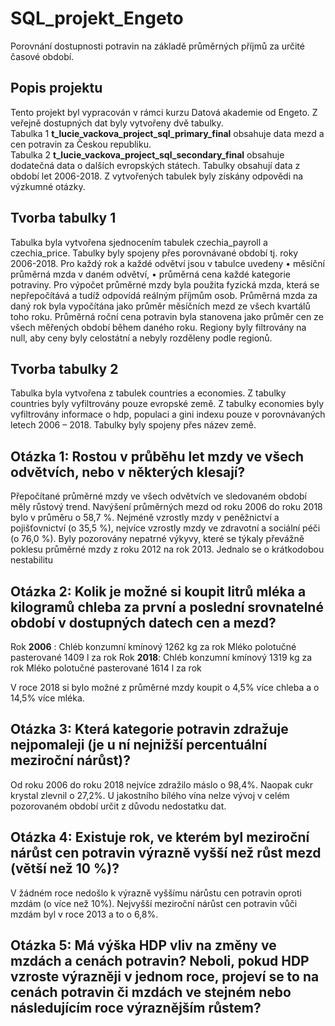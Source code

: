 # SQL_projekt_Engeto
Porovnání dostupnosti potravin na základě průměrných příjmů za určité časové období.

## Popis projektu
Tento projekt byl vypracován v rámci kurzu Datová akademie od Engeto.
Z veřejně dostupných dat byly vytvořeny dvě tabulky.  
Tabulka 1 **t_lucie_vackova_project_sql_primary_final** obsahuje data mezd a cen potravin za Českou republiku.  
Tabulka 2 **t_lucie_vackova_project_sql_secondary_final** obsahuje dodatečná data o dalších evropských státech.
Tabulky obsahují data z období let 2006-2018.
Z vytvořených tabulek byly získány odpovědi na výzkumné otázky.

## Tvorba tabulky 1
Tabulka byla vytvořena sjednocením tabulek czechia_payroll a czechia_price.
Tabulky byly spojeny přes porovnávané období tj. roky 2006-2018.
Pro každý rok a každé odvětví jsou v tabulce uvedeny
•	měsíční průměrná mzda v daném odvětví,
•	průměrná cena každé kategorie potraviny.
Pro výpočet průměrné mzdy byla použita fyzická mzda, která se nepřepočítává a tudíž odpovídá reálným příjmům osob.
Průměrná mzda za daný rok byla vypočítána jako průměr měsíčních mezd ze všech kvartálů toho roku.
Průměrná roční cena potravin byla stanovena jako průměr cen ze všech měřených období během daného roku.
Regiony byly filtrovány na null, aby ceny byly celostátní a nebyly rozděleny podle regionů.

## Tvorba tabulky 2
Tabulka byla vytvořena z tabulek countries a economies.
Z tabulky countries byly vyfiltrovány pouze evropské země. 
Z tabulky economies byly vyfiltrovány informace o hdp, populaci a gini indexu pouze v porovnávaných letech 2006 – 2018. Tabulky byly spojeny přes název země.

## Otázka 1: Rostou v průběhu let mzdy ve všech odvětvích, nebo v některých klesají?
Přepočítané průměrné mzdy ve všech odvětvích ve sledovaném období měly růstový trend. Navýšení průměrných mezd od roku 2006 do roku 2018 bylo v průměru o 58,7 %. Nejméně vzrostly mzdy v peněžnictví a pojišťovnictví  (o 35,5 %), nejvíce vzrostly mzdy ve zdravotní a sociální péči (o 76,0 %). Byly pozorovány nepatrné výkyvy, které se týkaly převážně poklesu průměrné mzdy z roku 2012 na rok 2013. Jednalo se o krátkodobou nestabilitu

## Otázka 2: Kolik je možné si koupit litrů mléka a kilogramů chleba za první a poslední srovnatelné období v dostupných datech cen a mezd?

Rok **2006** : 
Chléb konzumní kmínový   	  	1262 kg za rok
Mléko polotučné pasterované	  1409	l za rok
Rok **2018**:
Chléb konzumní kmínový	     	1319	kg za rok
Mléko polotučné pasterované		1614	 l za rok

V roce 2018 si bylo možné z průměrné mzdy koupit o 4,5% více chleba a o 14,5% více mléka.

## Otázka 3: Která kategorie potravin zdražuje nejpomaleji (je u ní nejnižší percentuální meziroční nárůst)? 
Od roku 2006 do roku 2018 nejvíce zdražilo máslo o 98,4%. Naopak cukr krystal zlevnil o 27,2%. U jakostního bílého vína nelze vývoj v celém pozorovaném období určit z důvodu nedostatku dat.

## Otázka 4: Existuje rok, ve kterém byl meziroční nárůst cen potravin výrazně vyšší než růst mezd (větší než 10 %)?
V žádném roce nedošlo k výrazně vyššímu nárůstu cen potravin oproti mzdám (o více než 10%). Nejvyšší meziroční nárůst cen potravin vůči mzdám byl v roce 2013 a to o 6,8%.

## Otázka 5: Má výška HDP vliv na změny ve mzdách a cenách potravin? Neboli, pokud HDP vzroste výrazněji v jednom roce, projeví se to na cenách potravin či mzdách ve stejném nebo následujícím roce výraznějším růstem?



